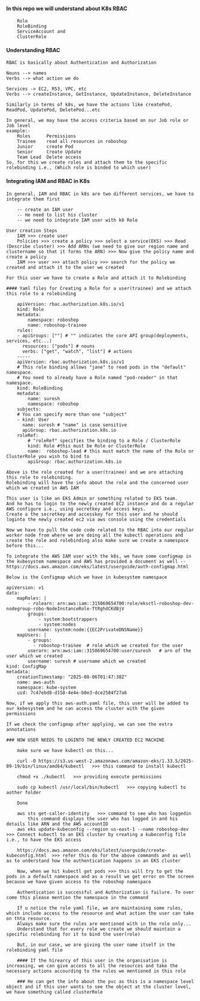 #### In this repo we will understand about K8s RBAC
        Role
        RoleBinding
        ServiceAccount and 
        ClusterRole

#### Understanding RBAC

    RBAC is basically about Authentication and Authorization

    Nouns --> names
    Verbs --> what action we do

    Services -> EC2, R53, VPC, etc
    Verbs --> createInstance, GetInstance, UpdateInstance, DeleteInstance

    Similarly in terms of k8s, we have the actions like createPod, ReadPod, UpdatePod, DeletePod...etc

    In general, we may have the access criteria based on our Job role or Job level
    example:-
        Roles	   Permissions
        Trainee	   read all resources in roboshop
        Junior	   create Pod
        Senior	   Create Update
        Team Lead  Delete access
    So, for this we create roles and attach them to the specific rolebinding i.e., (Which role is binded to which user)

#### Integrating IAM and RBAC in K8s

    In general, IAM and RBAC in k8s are two different services, we have to integrate them first

        -- create an IAM user
        -- He need to list his cluster
        -- we need to integrate IAM user with k8 Role

    User creation Steps
        IAM >>> create user
        Policies >>> create a policy >>> select a service(EKS) >>> Read (Describe cluster) >>> Add ARNs (we need to give our region name and clustername so that it forms the ARN) >>> Now give the policy name and create a policy
        IAM >>> user >>> attach policy >>> search for the policy we created and attach it to the user we created
    
    For this user we have to create a Role and attach it to Rolebinding

    #### Yaml files for Creating a Role for a user(trainee) and we attach this role to a rolebinding

        apiVersion: rbac.authorization.k8s.io/v1
        kind: Role
        metadata:
            namespace: roboshop
            name: roboshop-trainee
        rules:
        - apiGroups: [""] # "" indicates the core API group(deployments, services, etc...)
          resources: ["pods"] # nouns
          verbs: ["get", "watch", "list"] # actions
        -----
        apiVersion: rbac.authorization.k8s.io/v1
        # This role binding allows "jane" to read pods in the "default" namespace.
        # You need to already have a Role named "pod-reader" in that namespace.
        kind: RoleBinding
        metadata:
            name: suresh
            namespace: roboshop
        subjects:
        # You can specify more than one "subject"
        - kind: User
          name: suresh # "name" is case sensitive
          apiGroup: rbac.authorization.k8s.io
        roleRef:
            # "roleRef" specifies the binding to a Role / ClusterRole
            kind: Role #this must be Role or ClusterRole
            name:  roboshop-lead # this must match the name of the Role or ClusterRole you wish to bind to
            apiGroup: rbac.authorization.k8s.io

    Above is the role created for a user(trainee) and we are attaching this role to rolebinding.
    Rolebinding will have the info about the role and the concerned user which we created in AWS IAM

    This user is like an EKS Admin or something related to EKS team.
    And he has to login to the newly created EC2 instance and do a regular AWS configure i.e., using secretkey and access keys.
    Create a the secretkey and accesskey for this user and he should loginto the newly created ec2 via aws console using the credentials

    Now we have to pull the code code related to the RBAC into our regular worker node from where we are doing all the kubectl operations and create the role and rolebinding also make sure we create a namespace before this...

    To integrate the AWS IAM user with the k8s, we have some configmap in the kubesystem namespace and AWS has provided a document as well -- https://docs.aws.amazon.com/eks/latest/userguide/auth-configmap.html

    Below is the Configmap which we have in kubesystem namespace 

    apiVersion: v1
    data:
        mapRoles: |
            - rolearn: arn:aws:iam::315069654700:role/eksctl-roboshop-dev-nodegroup-robo-NodeInstanceRole-TtRghdCKdBjV
            groups:
                - system:bootstrappers
                - system:nodes
            username: system:node:{{EC2PrivateDNSName}}
        mapUsers: |
            - groups:
              - roboshop-trainee  # role which we created for the user
            userarn: arn:aws:iam::315069654700:user/suresh   # arn of the user which we created
            username: suresh # username which we created
    kind: ConfigMap
    metadata:
        creationTimestamp: "2025-08-06T01:47:38Z"
        name: aws-auth
        namespace: kube-system
        uid: 7c47ebd8-d158-4e4e-b0e3-dce2584f27a6

    Now, if we apply this aws-auth.yaml file, this user will be added to our kebesystem and he can access the cluster with the given permissions

    If we check the configmap after applying, we can see the extra annotations

    ### NOW USER NEEDS TO LOGINTO THE NEWLY CREATED EC2 MACHINE

        make sure we have kubectl on this...

        curl -O https://s3.us-west-2.amazonaws.com/amazon-eks/1.33.5/2025-09-19/bin/linux/amd64/kubectl   >>> this command to install kubectl

        chmod +x ./kubectl   >>> providing execute permissions

        sudo cp kubectl /usr/local/bin/kubectl   >>> copying kubectl to aother folder

        Done

        aws sts get-caller-identity   >>> command to see who has loggedin
            this command displays the user who has logged in and his details like ARN and the AWS accountID
        aws eks update-kubeconfig --region us-east-1 --name roboshop-dev  >>> Connect kubectl to an EKS cluster by creating a kubeconfig file i.e., to have the EKS access

        https://docs.aws.amazon.com/eks/latest/userguide/create-kubeconfig.html  >>> refer this do for the above commands and as well as to understand how the authentication happens in an EKS cluster 

        Now, when we hit kubectl get pods >>> this will try to get the pods in a default namespace and as a result we get error on the screen because we have given access to the roboshop namespace

        Authentication is successful and Authorization is failure. To over come this please mention the namespace in the command

        If u notice the role yaml file, we are maintaining some rules, which include access to the resource and what action the user can take on thta resource.
        Always make sure the rules are mentioned with in the role only...
        Understand that for every role we create we should maintain a specific rolebinding for it to bind the user(role)

        But, in our case, we are giving the user name itself in the rolebinding yaml file

        #### If the hirearcy of this user in the organisation is increasing, we can give access to all the resources and take the necessary actions accourding to the rules we mentioned in this role

        ### He can get the info about the pvc as this is a namespace level object and if this user wants to see the object at the cluster level, we have something called clusterRole




